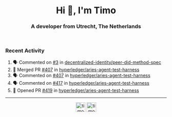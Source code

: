 <h1 align="center">Hi 👋, I'm Timo</h1>
<h3 align="center">A developer from Utrecht, The Netherlands</h3>
<br/>
<!-- https://github.com/rahuldkjain/github-profile-readme-generator --!>

<!--  <p align="left"><img src="https://github-readme-stats.vercel.app/api?username=timoglastra&show_icons=true&count_private=true&" alt="timoglastra" /></p> --!>

<!--
Github language stats
<p align="left"><img src="https://github-readme-stats.vercel.app/api/top-langs/?username=timoglastra&layout=compact" alt="timoglastra" /><p>
-->

<!-- Codestats language stats -->
<!-- <p align="left"><img src="https://codestats-readme.vercel.app/api/top-langs/?username=timoglastra&layout=compact&language_count=12" alt="timoglastra" /><p>    --!>
  
<h3>Recent Activity</h3>

<!--START_SECTION:activity-->
1. 🗣 Commented on [#3](https://github.com/decentralized-identity/peer-did-method-spec/issues/3) in [decentralized-identity/peer-did-method-spec](https://github.com/decentralized-identity/peer-did-method-spec)
2. 🎉 Merged PR [#407](https://github.com/hyperledger/aries-agent-test-harness/pull/407) in [hyperledger/aries-agent-test-harness](https://github.com/hyperledger/aries-agent-test-harness)
3. 🗣 Commented on [#407](https://github.com/hyperledger/aries-agent-test-harness/issues/407) in [hyperledger/aries-agent-test-harness](https://github.com/hyperledger/aries-agent-test-harness)
4. 🗣 Commented on [#417](https://github.com/hyperledger/aries-agent-test-harness/issues/417) in [hyperledger/aries-agent-test-harness](https://github.com/hyperledger/aries-agent-test-harness)
5. 💪 Opened PR [#419](https://github.com/hyperledger/aries-agent-test-harness/pull/419) in [hyperledger/aries-agent-test-harness](https://github.com/hyperledger/aries-agent-test-harness)
<!--END_SECTION:activity-->

---

<p align="center">
<a href="https://twitter.com/timoglastra" target="blank"><img align="center" src="https://cdn.jsdelivr.net/npm/simple-icons@3.0.1/icons/twitter.svg" alt="timoglastra" height="30" width="30" /></a>
<a href="https://linkedin.com/in/timoglastra" target="blank"><img align="center" src="https://cdn.jsdelivr.net/npm/simple-icons@3.0.1/icons/linkedin.svg" alt="timoglastra" height="30" width="30" /></a>
</p>



